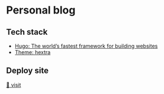 # Personal blog

## Tech stack

+ [Hugo: The world’s fastest framework for building websites](https://gohugo.io/)
+ [Theme: hextra](https://imfing.github.io/hextra/)

## Deploy site

[👀 visit](https://wylu.gitlab.io)